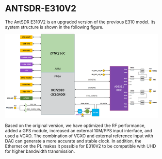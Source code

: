 # ANTSDR-E310V2

The AntSDR E310V2 is an upgraded version of the previous E310 model. Its system structure is shown in the following figure. 

![struct](README.assets/struct.png)

Based on the  original version, we have optimized the RF performance, added a GPS  module, increased an external 10M/PPS input interface, and used a VCXO.  The combination of VCXO and external reference input with DAC can  generate a more accurate and stable clock. In addition, the Ethernet on  the PL makes it possible for E310V2 to be compatible with UHD for higher bandwidth transmission.
